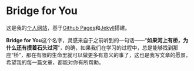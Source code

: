 # Bridge for You
这是我的[个人网站][1]，基于[Github Pages][2]和[Jekyll][3]搭建。

 **Bridge for You**这个名字，灵感来自于之前听到的一句话——“**如果河上有桥，为什么还有摸着石头过河**”，的确，如果我们在学习的过程中，总是能够找到那座“桥”，那在有限的生命里就可以做更多有意义的事了，这也是我写文章的愿景，希望我的每一篇文章，都能对你有所帮助。

  [1]: http://bridgeforyou.cn/
  [2]: https://pages.github.com/
  [3]: http://jekyllrb.com/